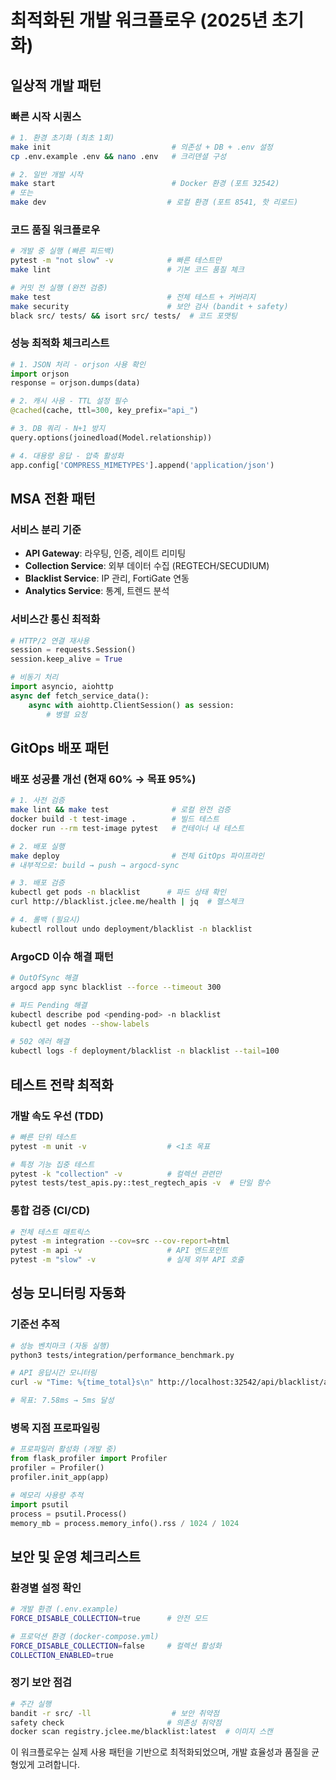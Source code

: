 # 최적화된 개발 워크플로우 (2025년 초기화)

## 일상적 개발 패턴

### 빠른 시작 시퀀스
```bash
# 1. 환경 초기화 (최초 1회)
make init                           # 의존성 + DB + .env 설정
cp .env.example .env && nano .env   # 크리덴셜 구성

# 2. 일반 개발 시작
make start                          # Docker 환경 (포트 32542)
# 또는
make dev                           # 로컬 환경 (포트 8541, 핫 리로드)
```

### 코드 품질 워크플로우
```bash
# 개발 중 실행 (빠른 피드백)
pytest -m "not slow" -v            # 빠른 테스트만
make lint                          # 기본 코드 품질 체크

# 커밋 전 실행 (완전 검증)
make test                          # 전체 테스트 + 커버리지
make security                      # 보안 검사 (bandit + safety)
black src/ tests/ && isort src/ tests/  # 코드 포맷팅
```

### 성능 최적화 체크리스트
```python
# 1. JSON 처리 - orjson 사용 확인
import orjson
response = orjson.dumps(data)

# 2. 캐시 사용 - TTL 설정 필수
@cached(cache, ttl=300, key_prefix="api_")

# 3. DB 쿼리 - N+1 방지
query.options(joinedload(Model.relationship))

# 4. 대용량 응답 - 압축 활성화
app.config['COMPRESS_MIMETYPES'].append('application/json')
```

## MSA 전환 패턴

### 서비스 분리 기준
- **API Gateway**: 라우팅, 인증, 레이트 리미팅
- **Collection Service**: 외부 데이터 수집 (REGTECH/SECUDIUM)  
- **Blacklist Service**: IP 관리, FortiGate 연동
- **Analytics Service**: 통계, 트렌드 분석

### 서비스간 통신 최적화
```python
# HTTP/2 연결 재사용
session = requests.Session()
session.keep_alive = True

# 비동기 처리
import asyncio, aiohttp
async def fetch_service_data():
    async with aiohttp.ClientSession() as session:
        # 병렬 요청
```

## GitOps 배포 패턴

### 배포 성공률 개선 (현재 60% → 목표 95%)
```bash
# 1. 사전 검증
make lint && make test              # 로컬 완전 검증
docker build -t test-image .        # 빌드 테스트
docker run --rm test-image pytest   # 컨테이너 내 테스트

# 2. 배포 실행
make deploy                         # 전체 GitOps 파이프라인
# 내부적으로: build → push → argocd-sync

# 3. 배포 검증
kubectl get pods -n blacklist      # 파드 상태 확인  
curl http://blacklist.jclee.me/health | jq  # 헬스체크

# 4. 롤백 (필요시)
kubectl rollout undo deployment/blacklist -n blacklist
```

### ArgoCD 이슈 해결 패턴
```bash
# OutOfSync 해결
argocd app sync blacklist --force --timeout 300

# 파드 Pending 해결
kubectl describe pod <pending-pod> -n blacklist
kubectl get nodes --show-labels

# 502 에러 해결
kubectl logs -f deployment/blacklist -n blacklist --tail=100
```

## 테스트 전략 최적화

### 개발 속도 우선 (TDD)
```bash
# 빠른 단위 테스트
pytest -m unit -v                  # <1초 목표

# 특정 기능 집중 테스트  
pytest -k "collection" -v          # 컬렉션 관련만
pytest tests/test_apis.py::test_regtech_apis -v  # 단일 함수
```

### 통합 검증 (CI/CD)
```bash
# 전체 테스트 매트릭스
pytest -m integration --cov=src --cov-report=html
pytest -m api -v                   # API 엔드포인트
pytest -m "slow" -v                # 실제 외부 API 호출
```

## 성능 모니터링 자동화

### 기준선 추적
```bash
# 성능 벤치마크 (자동 실행)
python3 tests/integration/performance_benchmark.py

# API 응답시간 모니터링
curl -w "Time: %{time_total}s\n" http://localhost:32542/api/blacklist/active

# 목표: 7.58ms → 5ms 달성
```

### 병목 지점 프로파일링
```python
# 프로파일러 활성화 (개발 중)
from flask_profiler import Profiler
profiler = Profiler()
profiler.init_app(app)

# 메모리 사용량 추적
import psutil
process = psutil.Process()
memory_mb = process.memory_info().rss / 1024 / 1024
```

## 보안 및 운영 체크리스트

### 환경별 설정 확인
```bash
# 개발 환경 (.env.example)
FORCE_DISABLE_COLLECTION=true      # 안전 모드

# 프로덕션 환경 (docker-compose.yml)
FORCE_DISABLE_COLLECTION=false     # 컬렉션 활성화
COLLECTION_ENABLED=true
```

### 정기 보안 점검
```bash
# 주간 실행
bandit -r src/ -ll                  # 보안 취약점
safety check                       # 의존성 취약점
docker scan registry.jclee.me/blacklist:latest  # 이미지 스캔
```

이 워크플로우는 실제 사용 패턴을 기반으로 최적화되었으며, 개발 효율성과 품질을 균형있게 고려합니다.